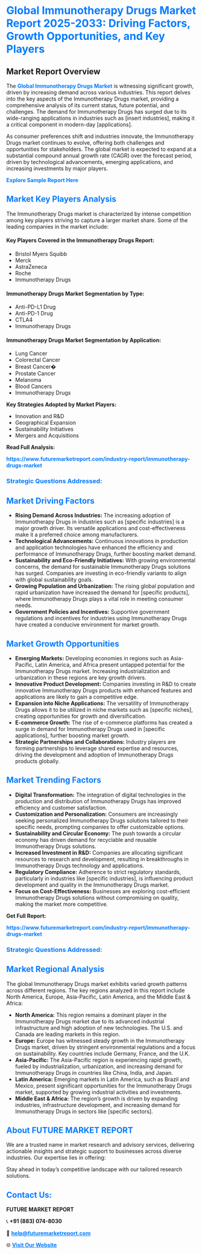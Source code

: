<h1 style="color: #007BFF;">Global Immunotherapy Drugs Market Report 2025-2033: Driving Factors, Growth Opportunities, and Key Players</h1>

<section id="overview">
<h2>Market Report Overview</h2>
<p>The <a href="https://www.futuremarketreport.com/industry-report/immunotherapy-drugs-market" style="color: #007BFF; text-decoration: none;"><strong>Global Immunotherapy Drugs Market</strong></a> is witnessing significant growth, driven by increasing demand across various industries. This report delves into the key aspects of the Immunotherapy Drugs market, providing a comprehensive analysis of its current status, future potential, and challenges. The demand for Immunotherapy Drugs has surged due to its wide-ranging applications in industries such as [insert industries], making it a critical component in modern-day [applications].</p>
<p>As consumer preferences shift and industries innovate, the Immunotherapy Drugs market continues to evolve, offering both challenges and opportunities for stakeholders. The global market is expected to expand at a substantial compound annual growth rate (CAGR) over the forecast period, driven by technological advancements, emerging applications, and increasing investments by major players.</p>
</section>

<section id="overview">
<p><a href="https://www.futuremarketreport.com/request-sample/reportId=100938" style="color: #007BFF; text-decoration: none;"><strong>Explore Sample Report Here</strong></a></p>
</section>

<section id="key-players">
<h2 style="color: #007BFF;">Market Key Players Analysis</h2>
<p>The Immunotherapy Drugs market is characterized by intense competition among key players striving to capture a larger market share. Some of the leading companies in the market include:</p>
<h4>Key Players Covered in the Immunotherapy Drugs Report:</h4>
<ul><li>Bristol Myers Squibb</li><li>Merck</li><li>AstraZeneca</li><li>Roche</li><li>Immunotherapy Drugs</li></ul>
<h4>Immunotherapy Drugs Market Segmentation by Type:</h4>
<ul><li>Anti-PD-L1 Drug</li><li>Anti-PD-1 Drug</li><li>CTLA4</li><li>Immunotherapy Drugs</li></ul>

<h4>Immunotherapy Drugs Market Segmentation by Application:</h4>
<ul><li>Lung Cancer</li><li>Colorectal Cancer</li><li>Breast Cancer�</li><li>Prostate Cancer</li><li>Melanoma</li><li>Blood Cancers</li><li>Immunotherapy Drugs</li></ul>
<p><strong>Key Strategies Adopted by Market Players:</strong></p>
<ul>
<li>Innovation and R&D</li>
<li>Geographical Expansion</li>
<li>Sustainability Initiatives</li>
<li>Mergers and Acquisitions</li>
</ul>
</section>

<section>
<p><strong>Read Full Analysis: </strong></p><a href="https://www.futuremarketreport.com/industry-report/immunotherapy-drugs-market" style="color: #007BFF; text-decoration: none;"><strong>https://www.futuremarketreport.com/industry-report/immunotherapy-drugs-market</strong></a>
<h3 style="color: #007BFF;">Strategic Questions Addressed:</h3>
</section>

<section id="driving-factors">
<h2 style="color: #007BFF;">Market Driving Factors</h2>
<ul>
<li><strong>Rising Demand Across Industries:</strong> The increasing adoption of Immunotherapy Drugs in industries such as [specific industries] is a major growth driver. Its versatile applications and cost-effectiveness make it a preferred choice among manufacturers.</li>
<li><strong>Technological Advancements:</strong> Continuous innovations in production and application technologies have enhanced the efficiency and performance of Immunotherapy Drugs, further boosting market demand.</li>
<li><strong>Sustainability and Eco-Friendly Initiatives:</strong> With growing environmental concerns, the demand for sustainable Immunotherapy Drugs solutions has surged. Companies are investing in eco-friendly variants to align with global sustainability goals.</li>
<li><strong>Growing Population and Urbanization:</strong> The rising global population and rapid urbanization have increased the demand for [specific products], where Immunotherapy Drugs plays a vital role in meeting consumer needs.</li>
<li><strong>Government Policies and Incentives:</strong> Supportive government regulations and incentives for industries using Immunotherapy Drugs have created a conducive environment for market growth.</li>
</ul>
</section>

<section id="growth-opportunities">
<h2 style="color: #007BFF;">Market Growth Opportunities</h2>
<ul>
<li><strong>Emerging Markets:</strong> Developing economies in regions such as Asia-Pacific, Latin America, and Africa present untapped potential for the Immunotherapy Drugs market. Increasing industrialization and urbanization in these regions are key growth drivers.</li>
<li><strong>Innovative Product Development:</strong> Companies investing in R&D to create innovative Immunotherapy Drugs products with enhanced features and applications are likely to gain a competitive edge.</li>
<li><strong>Expansion into Niche Applications:</strong> The versatility of Immunotherapy Drugs allows it to be utilized in niche markets such as [specific niches], creating opportunities for growth and diversification.</li>
<li><strong>E-commerce Growth:</strong> The rise of e-commerce platforms has created a surge in demand for Immunotherapy Drugs used in [specific applications], further boosting market growth.</li>
<li><strong>Strategic Partnerships and Collaborations:</strong> Industry players are forming partnerships to leverage shared expertise and resources, driving the development and adoption of Immunotherapy Drugs products globally.</li>
</ul>
</section>

<section id="trending-factors">
<h2 style="color: #007BFF;">Market Trending Factors</h2>
<ul>
<li><strong>Digital Transformation:</strong> The integration of digital technologies in the production and distribution of Immunotherapy Drugs has improved efficiency and customer satisfaction.</li>
<li><strong>Customization and Personalization:</strong> Consumers are increasingly seeking personalized Immunotherapy Drugs solutions tailored to their specific needs, prompting companies to offer customizable options.</li>
<li><strong>Sustainability and Circular Economy:</strong> The push towards a circular economy has driven demand for recyclable and reusable Immunotherapy Drugs solutions.</li>
<li><strong>Increased Investment in R&D:</strong> Companies are allocating significant resources to research and development, resulting in breakthroughs in Immunotherapy Drugs technology and applications.</li>
<li><strong>Regulatory Compliance:</strong> Adherence to strict regulatory standards, particularly in industries like [specific industries], is influencing product development and quality in the Immunotherapy Drugs market.</li>
<li><strong>Focus on Cost-Effectiveness:</strong> Businesses are exploring cost-efficient Immunotherapy Drugs solutions without compromising on quality, making the market more competitive.</li>
</ul>
</section>

<section>
<p><strong>Get Full Report: </strong></p><a href="https://www.futuremarketreport.com/industry-report/immunotherapy-drugs-market" style="color: #007BFF; text-decoration: none;"><strong>https://www.futuremarketreport.com/industry-report/immunotherapy-drugs-market</strong></a>
<h3 style="color: #007BFF;">Strategic Questions Addressed:</h3>
</section>


<section id="regional-analysis">
<h2 style="color: #007BFF;">Market Regional Analysis</h2>
<p>The global Immunotherapy Drugs market exhibits varied growth patterns across different regions. The key regions analyzed in this report include North America, Europe, Asia-Pacific, Latin America, and the Middle East & Africa:</p>
<ul>
<li><strong>North America:</strong> This region remains a dominant player in the Immunotherapy Drugs market due to its advanced industrial infrastructure and high adoption of new technologies. The U.S. and Canada are leading markets in this region.</li>
<li><strong>Europe:</strong> Europe has witnessed steady growth in the Immunotherapy Drugs market, driven by stringent environmental regulations and a focus on sustainability. Key countries include Germany, France, and the U.K.</li>
<li><strong>Asia-Pacific:</strong> The Asia-Pacific region is experiencing rapid growth, fueled by industrialization, urbanization, and increasing demand for Immunotherapy Drugs in countries like China, India, and Japan.</li>
<li><strong>Latin America:</strong> Emerging markets in Latin America, such as Brazil and Mexico, present significant opportunities for the Immunotherapy Drugs market, supported by growing industrial activities and investments.</li>
<li><strong>Middle East & Africa:</strong> The region’s growth is driven by expanding industries, infrastructure development, and increasing demand for Immunotherapy Drugs in sectors like [specific sectors].</li>
</ul>
</section>

<footer>
<h2 style="color: #007BFF;">About FUTURE MARKET REPORT</h2>
<p>We are a trusted name in market research and advisory services, delivering actionable insights and strategic support to businesses across diverse industries. Our expertise lies in offering:</p>

<p>Stay ahead in today’s competitive landscape with our tailored research solutions.</p>

<h2 style="color: #007BFF;">Contact Us:</h2>
<p><strong>FUTURE MARKET REPORT</strong></p>
<p>📞 <strong>+91 (883) 074-8030</strong></p>
<p>📧 <strong><a href="mailto:help@futuremarketreport.com" style="color: #007BFF;">help@futuremarketreport.com</a></strong></p>
<p>🌐 <strong><a href="https://www.futuremarketreport.com/" style="color: #007BFF;">Visit Our Website</a></strong></p>
</footer>